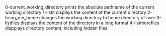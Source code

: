 0-current_working_directory prints the absolute pathname of the current working directory
1-listit displays the content of the current directory
2-bring_me_home changes the working directory to home directory of user
3-listfiles displays the content of the directory in a long format
4-listmorefiles dispplays directory content, including hidden files

